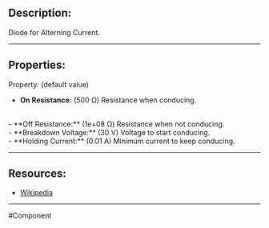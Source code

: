 ## Description:

Diode for Alterning Current.

---

## Properties:
Property: (default value)

- **On Resistance:** (500 Ω)
   Resistance when conducing.
<br>
- **Off Resistance:** (1e+08 Ω)
   Resistance when not conducing.
<br>
- **Breakdown Voltage:** (30 V)
   Voltage to start conducing.
<br>
- **Holding Current:** (0.01 A)
   Minimum current to keep conducing.

---

## Resources:

- [Wikipedia](https://en.wikipedia.org/wiki/DIAC)

---

#Component 